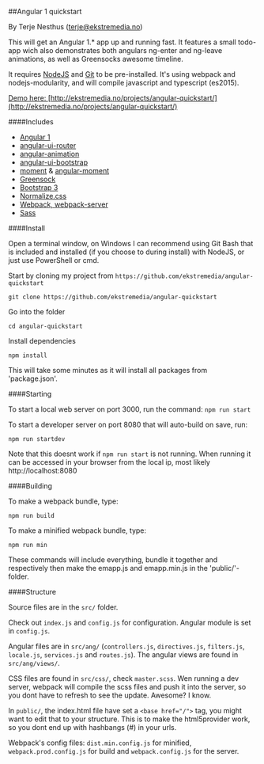 ##Angular 1 quickstart

By Terje Nesthus (terje@ekstremedia.no)

This will get an Angular 1.* app up and running fast. It features a small todo-app wich also demonstrates both angulars ng-enter and ng-leave animations, as well as Greensocks awesome timeline.

It requires [NodeJS](https://nodejs.org) and [Git](https://git-scm.com/downloads) to be pre-installed. It's using webpack and nodejs-modularity, and will compile javascript and typescript (es2015).

[Demo here: ](http://ekstremedia.no/projects/angular-quickstart/) [http://ekstremedia.no/projects/angular-quickstart/](http://ekstremedia.no/projects/angular-quickstart/)

####Includes
* [Angular 1](https://angularjs.org/)
* [angular-ui-router](https://github.com/angular-ui/ui-router)
* [angular-animation](https://docs.angularjs.org/api/ngAnimate)
* [angular-ui-bootstrap](https://angular-ui.github.io/bootstrap/)
* [moment](http://momentjs.com/) & [angular-moment](https://github.com/urish/angular-moment)
* [Greensock](https://greensock.com)
* [Bootstrap 3](http://getbootstrap.com/)
* [Normalize.css](https://necolas.github.io/normalize.css/)
* [Webpack, webpack-server](https://webpack.github.io/)
* [Sass](http://sass-lang.com/)

####Install

Open a terminal window, on Windows I can recommend using Git Bash that is included and installed (if you choose to during install) with NodeJS,
or just use PowerShell or cmd. 

Start by cloning my project from `https://github.com/ekstremedia/angular-quickstart`

```
git clone https://github.com/ekstremedia/angular-quickstart
```

Go into the folder

```
cd angular-quickstart
```

Install dependencies

```
npm install
```

This will take some minutes as it will install all packages from 'package.json'. 

####Starting

To start a local web server on port 3000, run the command:
```npm run start```

To start a developer server on port 8080 that will auto-build on save, run:

```
npm run startdev
```

Note that this doesnt work if `npm run start` is not running. When running it can be accessed in your browser from the local ip, most likely 
http://localhost:8080 

####Building

To make a webpack bundle, type: 
```
npm run build
```

To make a minified webpack bundle, type:
```
npm run min
```

These commands will include everything, bundle it together and respectively then make the emapp.js and emapp.min.js in the 'public/'-folder.

####Structure

Source files are in the `src/` folder.

Check out `index.js` and `config.js` for configuration. Angular module is set in `config.js`.

Angular files are in `src/ang/` (`controllers.js`, `directives.js`, `filters.js`, `locale.js`, `services.js` and `routes.js`). The angular views are found in `src/ang/views/`.

CSS files are found in `src/css/`, check `master.scss`. Wen running a dev server, webpack will compile the scss files and push it into the server, so you dont have to refresh to see the update. Awesome? I know.

In `public/`, the index.html file have set a `<base href="/">` tag, you might want to edit that to your structure. This is to make the html5provider work, so you dont end up with hashbangs (#) in your urls.

Webpack's config files: `dist.min.config.js` for minified, `webpack.prod.config.js` for build and `webpack.config.js` for the server.